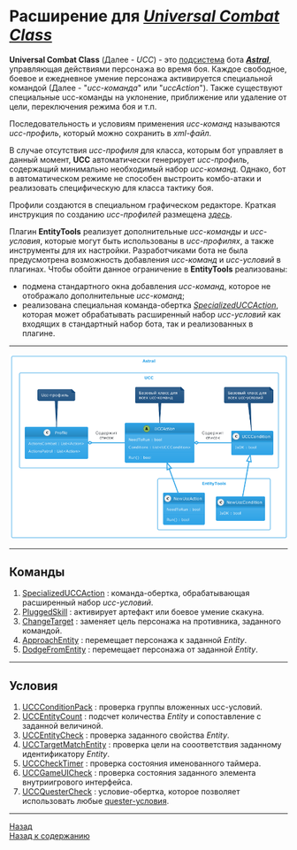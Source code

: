 # **Расширение для [*Universal Combat Class*](../General/Glossary-RU.md#ref-UCC)**

**Universal Combat Class** (Далее - *UCC*) - это [подсистема](https://www.neverwinter-bot.com/forums/viewtopic.php?f=150&t=8020) бота [***Astral***](https://www.neverwinter-bot.com/forums/index.php), управляющая действиями персонажа во время боя.
Каждое свободное, боевое и ежедневное умение персонажа активируется специальной командой (Далее - "*ucc-команда*" или "*uccAction*"). Также существуют специальные ucc-команды на уклонение, приближение или удаление от цели, переключения режима боя и т.п.

Последовательность и условиям применения *ucc-команд* называются *ucc-профиль*, который можно сохранить в *xml-файл*.

В случае отсутствия *ucc-профиля* для класса, которым бот управляет в данный момент, **UCC** автоматически генерирует *ucc-профиль*, содержащий минимально необходимый набор *ucc-команд*. Однако, бот в автоматическом режиме не способен выстроить комбо-атаки и реализовать специфическую для класса тактику боя.

Профили создаются в специальном графическом редакторе. Краткая инструкция по созданию *ucc-профилей* размещена [*здесь*](https://www.neverwinter-bot.com/forums/viewtopic.php?f=150&t=8020).

Плагин **EntityTools** реализует дополнительные *ucc-команды* и *ucc-условия*, которые могут быть использованы в *ucc-профилях*, а также инструменты для их настройки.
Разработчиками бота не была предусмотрена возможность добавления *ucc-команд* и *ucc-условий* в плагинах. Чтобы обойти данное ограничение в **EntityTools** реализованы:
- подмена стандартного окна добавления *ucc-команд*, которое не отображало дополнительные *ucc-команд*;
- реализована специальная команда-обертка [*SpecializedUCCAction*](Actions/SpecializedUCCAction-RU.md), которая может обрабатывать расширенный набор *ucc-условий* как входящих в стандартный набор бота, так и реализованных в плагине.

---

<p align="center"><img src="diagrams/UccClasses.png"></p>

---

## **Команды**

1.  [SpecializedUCCAction](Actions/SpecializedUCCAction-RU.md) : команда-обертка, обрабатывающая расширенный набор *ucc-условий*.
2.  [PluggedSkill](Actions/PluggedSkill-RU.md) : активирует артефакт или боевое умение скакуна.
3.  [ChangeTarget](Actions/ChangeTarget-RU.md) : заменяет цель персонажа на противника, заданного командой.
4.  [ApproachEntity](Actions/ApproachEntity-RU.md) : перемещает персонажа к заданной *Entity*.
5.  [DodgeFromEntity](Actions/DodgeFromEntity-RU.md) : перемещает персонажа от заданной *Entity*.

---

## **Условия**
1. [UCCConditionPack](Conditions/UCCConditionPack-RU.md) : проверка группы вложенных ucc-условий.
2. [UCCEntityCount](Conditions/UCCEntityCount-RU.md) : подсчет количества *Entity* и сопоставление с заданной величиной.
3. [UCCEntityCheck](Conditions/UCCEntityCheck-RU.md) : проверка заданного свойства *Entity*.
4. [UCCTargetMatchEntity](Conditions/UCCTargetMatchEntity-RU.md) : проверка цели на сооответствия заданному идентификатору *Entity*.
5. [UCCCheckTimer](Conditions/UCCCheckTimer-RU.md) : проверка состояния именованного таймера.
6. [UCCGameUICheck](Conditions/UCCGameUICheck-RU.md) : проверка состояния заданного элемента внутриигрового интерфейса.
7. [UCCQuesterCheck](Conditions/UCCQuesterCheck-RU.md) : условие-обертка, которое позволяет использовать любые [quester-условия](http://www.neverwinter-bot.com/forums/viewtopic.php?f=150&t=7892&start=10#p43910).

---

<a href="javascript:history.back()">Назад</a>  
[Назад к содержанию](../index.md)